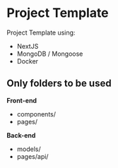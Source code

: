 # Project Template

Project Template using:
- NextJS
- MongoDB / Mongoose
- Docker

## Only folders to be used

**Front-end**
- components/
- pages/

**Back-end**
- models/
- pages/api/

